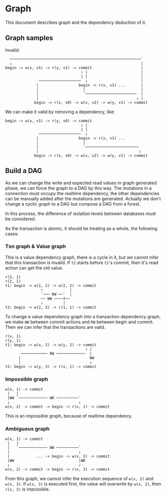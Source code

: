 # Graph

This document describes graph and the dependency deduction of it.

## Graph samples

Invalid:

```text
  ───────────────────────────────────────────────────────────`
  ↓                                                          |
begin -> w(x, v1) -> r(y, v1) -> commit                      |
                                  ↑ |                        |
                                  | |                        |
               ───────────────────  ↓                        |
              |                  begin -> r(x, v1) ...       |
              |                    |                         |
              |                    `───────────────────────  |
              |                                            ↓ |
             begin -> r(x, v0) -> w(x, v2) -> w(y, v1) -> commit
```

We can make it valid by removing a dependency, like:

```text
begin -> w(x, v1) -> r(y, v0) -> commit
                                  ↑ |
                                  | |
               ───────────────────  ↓
              |                  begin -> r(x, v1) ...
              |                    |
              |                    `────────────────────────
              |                                             ↓
             begin -> r(x, v0) -> w(x, v2) -> w(y, v1) -> commit
```

## Build a DAG

As we can change the write and expected read values in graph generated phase, we can force the graph to a DAG by this way. The mutations in a connection must occupy the realtime dependency, the other dependencies can be manually added after the mutations are generated. Actually we don't change a cyclic graph to a DAG but compose a DAG from a forest.

In this process, the difference of isolation levels between databases must be considered.

As the transaction is atomic, it should be treating as a whole, the following cases:

### Txn graph & Value graph

This is a value dependency graph, there is a cycle in it, but we cannot infer that this transaction is invalid. If `t2` starts before `t1`'s commit, then it's read action can get the old value.

```text
r(1, 1)
r(2, 1)
t1: begin -> w(1, 2) -> w(2, 2) -> commit
                ↑            |
                `─── RW ──`  |
                ── WW ────†──
                ↓         |
t2: begin -> w(2, 3) -> r(1, 1) -> commit
```

To change a value dependency graph into a transaction dependency graph, we make `WW` between commit actions and `RW` between begin and commit. Then we can infer that the transactions are valid.

```text
r(x, 1)
r(y, 1)
t1: begin -> w(x, 2) -> w(y, 2) -> commit
                                    ↑ |
       ──────────── RW ─────────────  |
      |                               WW
      |                               ↓
t2: begin -> w(y, 3) -> r(x, 1) -> commit
```

### Impossible graph

```text
w(x, 1) -> commit
 |   |
 |WW `───────────── WR ──────────`
 ↓                               ↓
w(x, 2) -> commit -> begin -> r(x, 1) -> commit
```

This is an impossible graph, because of realtime dependency.

### Ambiguous graph

```text
w(x, 1) -> commit
 |   |
 |   `───────────── WW ──────────`
 |                               ↓
 |            ... -> begin -> w(x, 3) -> commit
 |WW                             |WR
 ↓                               ↓
w(x, 2) -> commit -> begin -> r(x, 3) -> commit
```

From this graph, we cannot infer the execution sequence of `w(x, 2)` and `w(x, 3)`. If `w(x, 3)` is executed first, the value will overwrite by `w(x, 2)`, then `r(x, 3)` is impossible.
